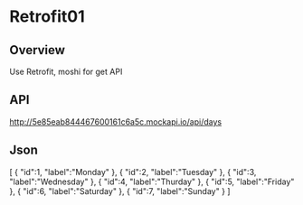 # Retrofit01

## Overview
Use Retrofit, moshi for get API

## API
http://5e85eab844467600161c6a5c.mockapi.io/api/days

## Json
[
   {
      "id":1,
      "label":"Monday"
   },
   {
      "id":2,
      "label":"Tuesday"
   },
   {
      "id":3,
      "label":"Wednesday"
   },
   {
      "id":4,
      "label":"Thurday"
   },
   {
      "id":5,
      "label":"Friday"
   },
   {
      "id":6,
      "label":"Saturday"
   },
   {
      "id":7,
      "label":"Sunday"
   }
]
